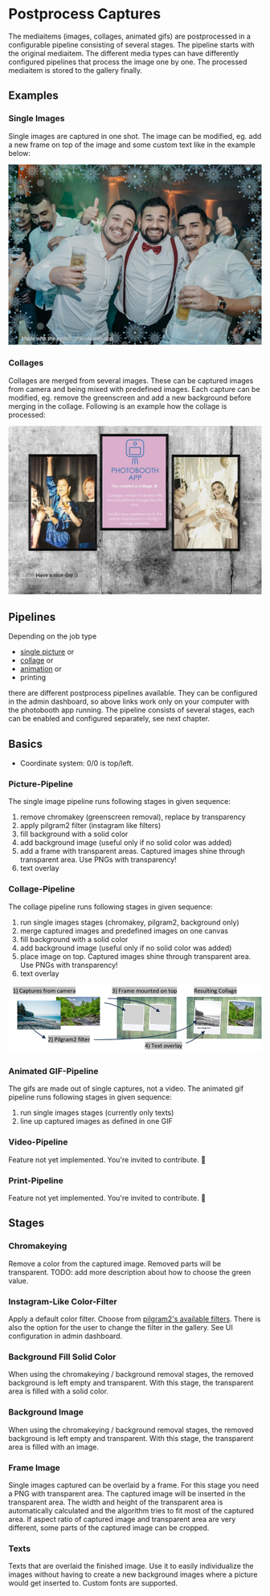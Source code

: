 # Postprocess Captures

The mediaitems (images, collages, animated gifs) are postprocessed in a configurable pipeline consisting of several stages.
The pipeline starts with the original mediaitem. The different media types can have differently configured pipelines that process the image one by one. The processed mediaitem is stored to the gallery finally.

## Examples

### Single Images

Single images are captured in one shot.
The image can be modified, eg. add a new frame on top of the image and some custom text like in the example below:

![image demo](../assets/mediaprocessing/image_demo.jpg)

### Collages

Collages are merged from several images. These can be captured images from camera and being mixed with predefined images.
Each capture can be modified, eg. remove the greenscreen and add a new background before merging in the collage.
Following is an example how the collage is processed:

![collage demo](../assets/mediaprocessing/collage_demo.jpg)

## Pipelines

Depending on the job type

- [single picture](http://localhost:8000/#/admin/config/mediaprocessing_pipeline_singleimage) or
- [collage](http://localhost:8000/#/admin/config/mediaprocessing_pipeline_collage) or
- [animation](http://localhost:8000/#/admin/config/mediaprocessing_pipeline_animation) or
- printing

there are different postprocess pipelines available. They can be configured in the admin dashboard, so above links work only on your computer with the photobooth app running.
The pipeline consists of several stages, each can be enabled and configured separately, see next chapter.

## Basics

- Coordinate system: 0/0 is top/left.

### Picture-Pipeline

The single image pipeline runs following stages in given sequence:

1. remove chromakey (greenscreen removal), replace by transparency
2. apply pilgram2 filter (instagram like filters)
3. fill background with a solid color
4. add background image (useful only if no solid color was added)
5. add a frame with transparent areas. Captured images shine through transparent area. Use PNGs with transparency!
6. text overlay

### Collage-Pipeline

The collage pipeline runs following stages in given sequence:

  1. run single images stages (chromakey, pilgram2, background only)
  2. merge captured images and predefined images on one canvas
  3. fill background with a solid color
  4. add background image (useful only if no solid color was added)
  5. place image on top. Captured images shine through transparent area. Use PNGs with transparency!
  6. text overlay

![collage pipeline example](../assets/mediaprocessing/collage_pipeline_example.png)

### Animated GIF-Pipeline

The gifs are made out of single captures, not a video.
The animated gif pipeline runs following stages in given sequence:

  1. run single images stages (currently only texts)
  2. line up captured images as defined in one GIF

### Video-Pipeline

Feature not yet implemented. You're invited to contribute. 👋

### Print-Pipeline

Feature not yet implemented. You're invited to contribute. 👋

## Stages

### Chromakeying

Remove a color from the captured image. Removed parts will be transparent.
TODO: add more description about how to choose the green value.

### Instagram-Like Color-Filter

Apply a default color filter. Choose from [pilgram2's available filters](https://github.com/photobooth-app/pilgram2).
There is also the option for the user to change the filter in the gallery. See UI configuration in admin dashboard.

### Background Fill Solid Color

When using the chromakeying / background removal stages, the removed background is left empty and transparent. With this stage, the transparent area is filled with a solid color.

### Background Image

When using the chromakeying / background removal stages, the removed background is left empty and transparent. With this stage, the transparent area is filled with an image.

### Frame Image

Single images captured can be overlaid by a frame. For this stage you need a PNG with transparent area. The captured image will be inserted in the transparent area. The width and height of the transparent area is automatically calculated and the algorithm tries to fit most of the captured area. If aspect ratio of captured image and transparent area are very different, some parts of the captured image can be cropped.

### Texts

Texts that are overlaid the finished image. Use it to easily individualize the images without having to create a new background images where a picture would get inserted to. Custom fonts are supported.
